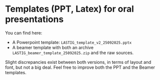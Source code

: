 # Templates (PPT, Latex) for oral presentations
You can find here:
* A Powerpoint template: `LASTIG_template_v2_25092025.pptx`
* A beamer template with both an archive `LASTIG_beamer_template_25092025.zip` and the raw sources.

Slight discrepancies exist between both versions, in terms of layout and font, but not a big deal.
Feel free to improve both the PPT and the Beamer templates.
